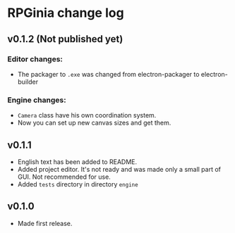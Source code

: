 # RPGinia change log

## v0.1.2 (Not published yet)
### Editor changes:
* The packager to `.exe` was changed from electron-packager to electron-builder

### Engine changes:
* `Camera` class have his own coordination system.
* Now you can set up new canvas sizes and get them.

## v0.1.1
* English text has been added to README.
* Added project editor. It's not ready and was made only a small part of GUI. Not recommended for use.
* Added `tests` directory in directory `engine`

## v0.1.0
* Made first release.
